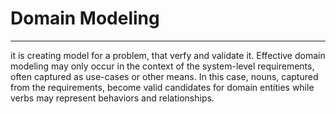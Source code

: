 # Domain Modeling
---
it is creating model for a problem, that verfy and validate it.
Effective domain modeling may only occur in the context of the system-level requirements, often captured as use-cases or other means. In this case, nouns, captured from the requirements, become valid candidates for domain entities while verbs may represent behaviors and relationships.